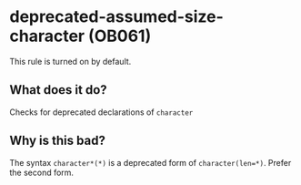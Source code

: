 # deprecated-assumed-size-character (OB061)
This rule is turned on by default.

## What does it do?
Checks for deprecated declarations of `character`

## Why is this bad?
The syntax `character*(*)` is a deprecated form of `character(len=*)`. Prefer the
second form.